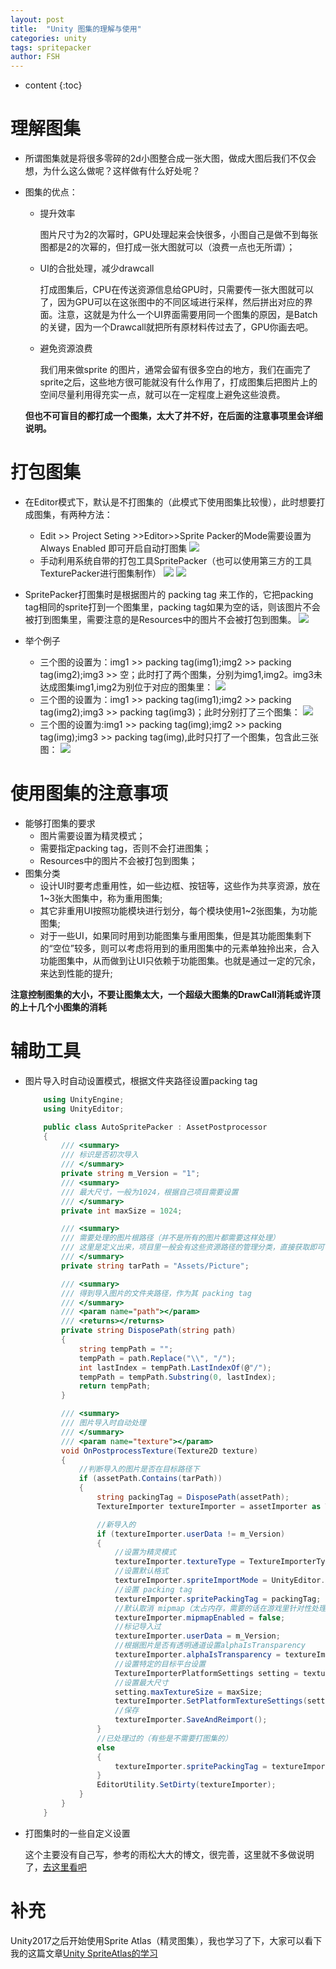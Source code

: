 ```yaml
---
layout: post
title:  "Unity 图集的理解与使用"
categories: unity
tags: spritepacker
author: FSH
---
```


* content
{:toc}

# 理解图集

* 所谓图集就是将很多零碎的2d小图整合成一张大图，做成大图后我们不仅会想，为什么这么做呢？这样做有什么好处呢？
* 图集的优点：
    * 提升效率

        图片尺寸为2的次幂时，GPU处理起来会快很多，小图自己是做不到每张图都是2的次幂的，但打成一张大图就可以（浪费一点也无所谓）；
    * UI的合批处理，减少drawcall

        打成图集后，CPU在传送资源信息给GPU时，只需要传一张大图就可以了，因为GPU可以在这张图中的不同区域进行采样，然后拼出对应的界面。注意，这就是为什么一个UI界面需要用同一个图集的原因，是Batch的关键，因为一个Drawcall就把所有原材料传过去了，GPU你画去吧。
    * 避免资源浪费

        我们用来做sprite 的图片，通常会留有很多空白的地方，我们在画完了sprite之后，这些地方很可能就没有什么作用了，打成图集后把图片上的空间尽量利用得充实一点，就可以在一定程度上避免这些浪费。





        
    **但也不可盲目的都打成一个图集，太大了并不好，在后面的注意事项里会详细说明。**

# 打包图集

* 在Editor模式下，默认是不打图集的（此模式下使用图集比较慢），此时想要打成图集，有两种方法：
    * Edit >> Project Seting >>Editor>>Sprite Packer的Mode需要设置为Always Enabled 即可开启自动打图集
        ![](http://ww1.sinaimg.cn/large/006zwgbUly1g58q1kbw91j30e40jsq3h.jpg)
    * 手动利用系统自带的打包工具SpritePacker（也可以使用第三方的工具TexturePacker进行图集制作）
        ![](http://ww1.sinaimg.cn/large/006zwgbUly1g58qhk83juj30ae0i3aah.jpg)  ![](http://ww1.sinaimg.cn/large/006zwgbUly1g58qkgtaibj306i0cawed.jpg)
* SpritePacker打图集时是根据图片的 packing tag 来工作的，它把packing tag相同的sprite打到一个图集里，packing tag如果为空的话，则该图片不会被打到图集里，需要注意的是Resources中的图片不会被打包到图集。
    ![](http://ww1.sinaimg.cn/large/006zwgbUly1g58qne1z9aj30dt093t8y.jpg)
* 举个例子
    
    * 三个图的设置为：img1 >> packing tag(img1);img2 >> packing tag(img2);img3 >> 空；此时打了两个图集，分别为img1,img2。img3未达成图集img1,img2为别位于对应的图集里：
        ![](http://ww1.sinaimg.cn/large/006zwgbUly1g58r989u7vj30bp0hwq54.jpg)
    *  三个图的设置为：img1 >> packing tag(img1);img2 >> packing tag(img2);img3 >> packing tag(img3)；此时分别打了三个图集：
        ![](http://ww1.sinaimg.cn/large/006zwgbUly1g58rd9jrzlj30bq0hqdht.jpg)
    * 三个图的设置为:img1 >> packing tag(img);img2 >> packing tag(img);img3 >> packing tag(img),此时只打了一个图集，包含此三张图：
        ![](http://ww1.sinaimg.cn/large/006zwgbUly1g58rfg2e8aj30bk0htq58.jpg)

# 使用图集的注意事项

* 能够打图集的要求
    * 图片需要设置为精灵模式；
    * 需要指定packing tag，否则不会打进图集；
    * Resources中的图片不会被打包到图集；
* 图集分类
    * 设计UI时要考虑重用性，如一些边框、按钮等，这些作为共享资源，放在1~3张大图集中，称为重用图集;
    * 其它非重用UI按照功能模块进行划分，每个模块使用1~2张图集，为功能图集;
    * 对于一些UI，如果同时用到功能图集与重用图集，但是其功能图集剩下的“空位”较多，则可以考虑将用到的重用图集中的元素单独拎出来，合入功能图集中，从而做到让UI只依赖于功能图集。也就是通过一定的冗余，来达到性能的提升;

**注意控制图集的大小，不要让图集太大，一个超级大图集的DrawCall消耗或许顶的上十几个小图集的消耗**

# 辅助工具

* 图片导入时自动设置模式，根据文件夹路径设置packing tag
    ``` c#
        using UnityEngine;
        using UnityEditor;

        public class AutoSpritePacker : AssetPostprocessor
        {
            /// <summary>
            /// 标识是否初次导入
            /// </summary>
            private string m_Version = "1";
            /// <summary>
            /// 最大尺寸，一般为1024，根据自己项目需要设置
            /// </summary>
            private int maxSize = 1024;

            /// <summary>
            /// 需要处理的图片根路径（并不是所有的图片都需要这样处理）
            /// 这里是定义出来，项目里一般会有这些资源路径的管理分类，直接获取即可
            /// </summary>
            private string tarPath = "Assets/Picture";

            /// <summary>
            /// 得到导入图片的文件夹路径，作为其 packing tag
            /// </summary>
            /// <param name="path"></param>
            /// <returns></returns>
            private string DisposePath(string path)
            {
                string tempPath = "";
                tempPath = path.Replace("\\", "/");
                int lastIndex = tempPath.LastIndexOf(@"/");
                tempPath = tempPath.Substring(0, lastIndex);
                return tempPath;
            }

            /// <summary>
            /// 图片导入时自动处理
            /// </summary>
            /// <param name="texture"></param>
            void OnPostprocessTexture(Texture2D texture)
            {
                //判断导入的图片是否在目标路径下
                if (assetPath.Contains(tarPath))
                {
                    string packingTag = DisposePath(assetPath);
                    TextureImporter textureImporter = assetImporter as TextureImporter;

                    //新导入的
                    if (textureImporter.userData != m_Version)
                    {
                        //设置为精灵模式
                        textureImporter.textureType = TextureImporterType.Sprite;
                        //设置默认格式
                        textureImporter.spriteImportMode = UnityEditor.SpriteImportMode.Single;
                        //设置 packing tag
                        textureImporter.spritePackingTag = packingTag;
                        //默认取消 mipmap（太占内存，需要的话在游戏里针对性处理）
                        textureImporter.mipmapEnabled = false;
                        //标记导入过
                        textureImporter.userData = m_Version;
                        //根据图片是否有透明通道设置alphaIsTransparency
                        textureImporter.alphaIsTransparency = textureImporter.DoesSourceTextureHaveAlpha();
                        //设置特定的目标平台设置
                        TextureImporterPlatformSettings setting = textureImporter.GetDefaultPlatformTextureSettings();
                        //设置最大尺寸
                        setting.maxTextureSize = maxSize;
                        textureImporter.SetPlatformTextureSettings(setting);
                        //保存
                        textureImporter.SaveAndReimport();
                    }
                    //已处理过的（有些是不需要打图集的）
                    else
                    {
                        textureImporter.spritePackingTag = textureImporter.spritePackingTag != string.Empty ? packingTag : string.Empty;
                    }
                    EditorUtility.SetDirty(textureImporter);
                }
            }
        }
    ```

* 打图集时的一些自定义设置

    这个主要没有自己写，参考的雨松大大的博文，很完善，这里就不多做说明了，[去这里看吧](https://www.xuanyusong.com/archives/3315)

# 补充

Unity2017之后开始使用Sprite Atlas（精灵图集），我也学习了下，大家可以看下我的这篇文章[Unity SpriteAtlas的学习](https://huahuahuazai.github.io/2019/07/23/Unity-sprite-atlas/)